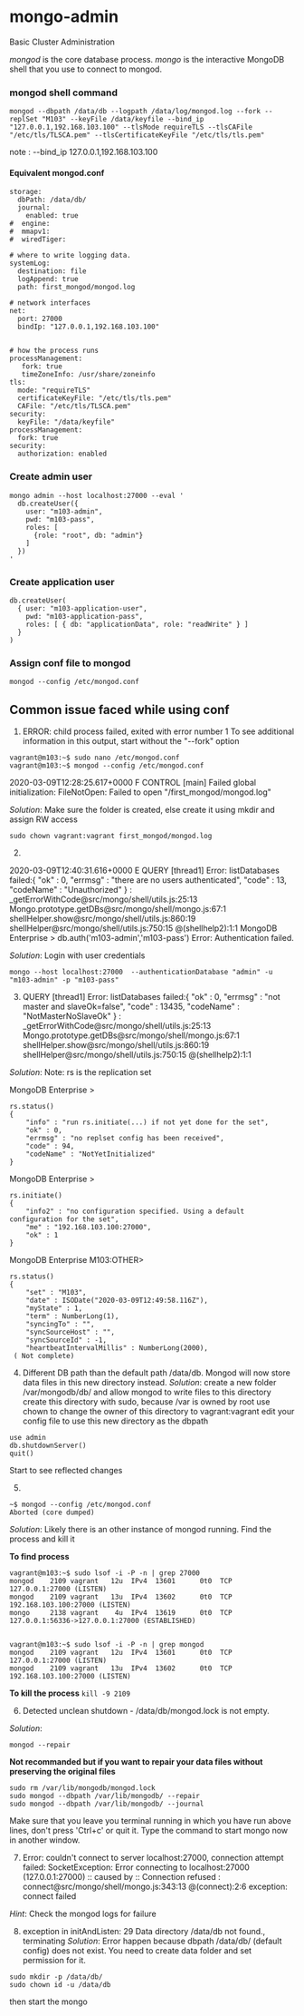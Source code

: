 # mongo-admin
Basic Cluster Administration

*mongod* is the core database process.
*mongo* is the interactive MongoDB shell that you use to connect to mongod.


### mongod shell command
```
mongod --dbpath /data/db --logpath /data/log/mongod.log --fork --replSet "M103" --keyFile /data/keyfile --bind_ip "127.0.0.1,192.168.103.100" --tlsMode requireTLS --tlsCAFile "/etc/tls/TLSCA.pem" --tlsCertificateKeyFile "/etc/tls/tls.pem"
```
note : --bind_ip 127.0.0.1,192.168.103.100

#### Equivalent mongod.conf

```
storage:
  dbPath: /data/db/
  journal:
    enabled: true
#  engine:
#  mmapv1:
#  wiredTiger:

# where to write logging data.
systemLog:
  destination: file
  logAppend: true
  path: first_mongod/mongod.log

# network interfaces
net:
  port: 27000
  bindIp: "127.0.0.1,192.168.103.100"


# how the process runs
processManagement:
   fork: true
   timeZoneInfo: /usr/share/zoneinfo
tls:
  mode: "requireTLS"
  certificateKeyFile: "/etc/tls/tls.pem"
  CAFile: "/etc/tls/TLSCA.pem"
security:
  keyFile: "/data/keyfile"
processManagement:
  fork: true
security:
  authorization: enabled
```  
  
### Create admin user 
```
mongo admin --host localhost:27000 --eval '
  db.createUser({
    user: "m103-admin",
    pwd: "m103-pass",
    roles: [
      {role: "root", db: "admin"}
    ]
  })
'
```
 
### Create application user 
```
db.createUser(
  { user: "m103-application-user",
    pwd: "m103-application-pass",
    roles: [ { db: "applicationData", role: "readWrite" } ]
  }
)

``` 
  
### Assign conf file to mongod
```
mongod --config /etc/mongod.conf
```
## Common issue faced while using conf

1. ERROR: child process failed, exited with error number 1
To see additional information in this output, start without the "--fork" option
```
vagrant@m103:~$ sudo nano /etc/mongod.conf
vagrant@m103:~$ mongod --config /etc/mongod.conf
```
2020-03-09T12:28:25.617+0000 F CONTROL  [main] Failed global initialization: FileNotOpen: Failed to open "/first_mongod/mongod.log"

_Solution_: Make sure the folder is created, else create it using mkdir and assign RW access
  
  ```
  sudo chown vagrant:vagrant first_mongod/mongod.log
  ```
  
 2.
 2020-03-09T12:40:31.616+0000 E QUERY    [thread1] Error: listDatabases failed:{
	"ok" : 0,
	"errmsg" : "there are no users authenticated",
	"code" : 13,
	"codeName" : "Unauthorized"
} :
_getErrorWithCode@src/mongo/shell/utils.js:25:13
Mongo.prototype.getDBs@src/mongo/shell/mongo.js:67:1
shellHelper.show@src/mongo/shell/utils.js:860:19
shellHelper@src/mongo/shell/utils.js:750:15
@(shellhelp2):1:1
MongoDB Enterprise > db.auth('m103-admin','m103-pass')
Error: Authentication failed.

_Solution_: Login with user credentials 
  ```
  mongo --host localhost:27000  --authenticationDatabase "admin" -u "m103-admin" -p "m103-pass"
  ```
  
3.  QUERY    [thread1] Error: listDatabases failed:{
	"ok" : 0,
	"errmsg" : "not master and slaveOk=false",
	"code" : 13435,
	"codeName" : "NotMasterNoSlaveOk"
} :
_getErrorWithCode@src/mongo/shell/utils.js:25:13
Mongo.prototype.getDBs@src/mongo/shell/mongo.js:67:1
shellHelper.show@src/mongo/shell/utils.js:860:19
shellHelper@src/mongo/shell/utils.js:750:15
@(shellhelp2):1:1

_Solution_:
Note: rs is the replication set

MongoDB Enterprise > 
```
rs.status() 
{
	"info" : "run rs.initiate(...) if not yet done for the set",
	"ok" : 0,
	"errmsg" : "no replset config has been received",
	"code" : 94,
	"codeName" : "NotYetInitialized"
}
```
MongoDB Enterprise > 
```
rs.initiate() 
{
	"info2" : "no configuration specified. Using a default configuration for the set",
	"me" : "192.168.103.100:27000",
	"ok" : 1
}
```
MongoDB Enterprise M103:OTHER>
```
rs.status()
{
	"set" : "M103",
	"date" : ISODate("2020-03-09T12:49:58.116Z"),
	"myState" : 1,
	"term" : NumberLong(1),
	"syncingTo" : "",
	"syncSourceHost" : "",
	"syncSourceId" : -1,
	"heartbeatIntervalMillis" : NumberLong(2000),
 ( Not complete)
  ```
   

4.  Different DB path than the default path /data/db. Mongod will now store data files in this new directory instead.
_Solution_:
create a new folder /var/mongodb/db/ and allow mongod to write files to this directory
create this directory with sudo, because /var is owned by root
use chown to change the owner of this directory to vagrant:vagrant
edit your config file to use this new directory as the dbpath
  
  ```
  use admin
  db.shutdownServer()
  quit()
  ```
Start to see reflected changes

5.
```
~$ mongod --config /etc/mongod.conf
Aborted (core dumped)
```
_Solution_: 
Likely there is an other instance of mongod running. Find the process and kill it

**To find process**
```
vagrant@m103:~$ sudo lsof -i -P -n | grep 27000 
mongod    2109 vagrant   12u  IPv4  13601      0t0  TCP 127.0.0.1:27000 (LISTEN)
mongod    2109 vagrant   13u  IPv4  13602      0t0  TCP 192.168.103.100:27000 (LISTEN)
mongo     2138 vagrant    4u  IPv4  13619      0t0  TCP 127.0.0.1:56336->127.0.0.1:27000 (ESTABLISHED)


vagrant@m103:~$ sudo lsof -i -P -n | grep mongod
mongod    2109 vagrant   12u  IPv4  13601      0t0  TCP 127.0.0.1:27000 (LISTEN)
mongod    2109 vagrant   13u  IPv4  13602      0t0  TCP 192.168.103.100:27000 (LISTEN)
```
**To kill the process**
```kill -9 2109```

6. Detected unclean shutdown - /data/db/mongod.lock is not empty.

_Solution_: 
```
mongod --repair
```

**Not recommanded but if you want to repair your data files without preserving the original files**
```
sudo rm /var/lib/mongodb/mongod.lock
sudo mongod --dbpath /var/lib/mongodb/ --repair
sudo mongod --dbpath /var/lib/mongodb/ --journal
```
Make sure that you leave you terminal running in which you have run above lines, don't press 'Ctrl+c' or quit it. Type the command to start mongo now in another window.

7. Error: couldn't connect to server localhost:27000, connection attempt failed: SocketException: Error connecting to localhost:27000 (127.0.0.1:27000) :: caused by :: Connection refused :
connect@src/mongo/shell/mongo.js:343:13
@(connect):2:6
exception: connect failed

_Hint_: Check the mongod logs for failure

8. exception in initAndListen: 29 Data directory /data/db not found., terminating
_Solution_:
Error happen because dbpath /data/db/ (default config) does not exist. You need to create data folder and set permission for it.

```
sudo mkdir -p /data/db/ 
sudo chown id -u /data/db
```

then start the mongo


   
